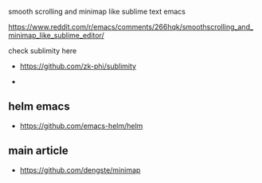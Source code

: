 smooth scrolling and minimap like  sublime text emacs


https://www.reddit.com/r/emacs/comments/266hqk/smoothscrolling_and_minimap_like_sublime_editor/

check sublimity here 

- https://github.com/zk-phi/sublimity

-

## helm emacs
- https://github.com/emacs-helm/helm


## main article
- https://github.com/dengste/minimap